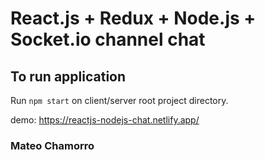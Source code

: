 # React.js + Redux + Node.js + Socket.io channel chat

## To run application

Run `npm start` on client/server root project directory.

demo: https://reactjs-nodejs-chat.netlify.app/

### Mateo Chamorro
